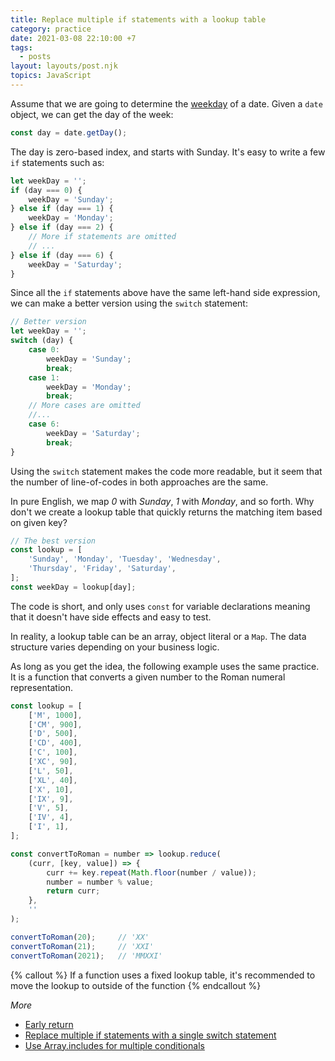 ```yaml
---
title: Replace multiple if statements with a lookup table
category: practice
date: 2021-03-08 22:10:00 +7
tags:
  - posts
layout: layouts/post.njk
topics: JavaScript
---
```


Assume that we are going to determine the [weekday](https://1loc.dev/#get-the-weekday-of-a-date) of a date. Given a `date` object, we can get the day of the week:

```js
const day = date.getDay();
```

The day is zero-based index, and starts with Sunday. It's easy to write a few `if` statements such as:

```js
let weekDay = '';
if (day === 0) {
    weekDay = 'Sunday';
} else if (day === 1) {
    weekDay = 'Monday';
} else if (day === 2) {
    // More if statements are omitted
    // ...
} else if (day === 6) {
    weekDay = 'Saturday';
}
```

Since all the `if` statements above have the same left-hand side expression, we can make a better version using the `switch` statement:

```js
// Better version
let weekDay = '';
switch (day) {
    case 0: 
        weekDay = 'Sunday';
        break;
    case 1:
        weekDay = 'Monday';
        break;
    // More cases are omitted
    //...
    case 6:
        weekDay = 'Saturday';
        break;
}
```

Using the `switch` statement makes the code more readable, but it seem that the number of line-of-codes in both approaches are the same.

In pure English, we map _0_ with _Sunday_, _1_ with _Monday_, and so forth. Why don't we create a lookup table that quickly returns the matching item based on given key?

```js
// The best version
const lookup = [
    'Sunday', 'Monday', 'Tuesday', 'Wednesday',
    'Thursday', 'Friday', 'Saturday',
];
const weekDay = lookup[day];
```

The code is short, and only uses `const` for variable declarations meaning that it doesn't have side effects and easy to test.

In reality, a lookup table can be an array, object literal or a `Map`. The data structure varies depending on your business logic.

As long as you get the idea, the following example uses the same practice. It is a function that converts a given number to the Roman numeral representation.

```js
const lookup = [
    ['M', 1000],
    ['CM', 900],
    ['D', 500],
    ['CD', 400],
    ['C', 100],
    ['XC', 90],
    ['L', 50],
    ['XL', 40],
    ['X', 10],
    ['IX', 9],
    ['V', 5],
    ['IV', 4],
    ['I', 1],
];

const convertToRoman = number => lookup.reduce(
    (curr, [key, value]) => {
        curr += key.repeat(Math.floor(number / value));
        number = number % value;
        return curr;
    },
    ''
);

convertToRoman(20);     // 'XX'
convertToRoman(21);     // 'XXI'
convertToRoman(2021);   // 'MMXXI'
```

{% callout %}
If a function uses a fixed lookup table, it's recommended to move the lookup to outside of the function
{% endcallout %}

_More_

* [Early return](/early-return.html)
* [Replace multiple if statements with a single switch statement](/replace-multiple-if-statements-with-a-single-switch-statement.html)
* [Use Array.includes for multiple conditionals](/use-array-includes-for-multiple-conditionals.html)